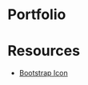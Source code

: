 # Portfolio

# Resources
- [Bootstrap Icon](https://blog.getbootstrap.com/2021/01/07/bootstrap-icons-1-3-0/) 